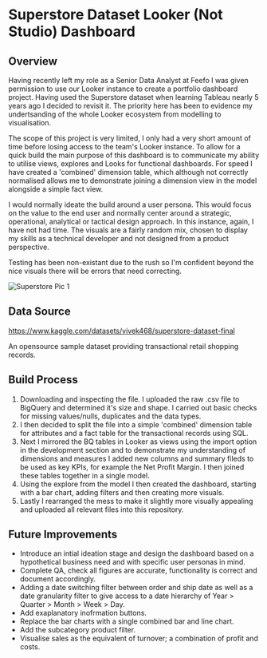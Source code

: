 # Superstore Dataset Looker (Not Studio) Dashboard


## Overview

Having recently left my role as a Senior Data Analyst at Feefo I was given permission to use our Looker instance to create a portfolio dashboard project. Having used the Superstore dataset when learning Tableau nearly 5 years ago I decided to revisit it. The priority here has been to evidence my undertsanding of the whole Looker ecosystem from modelling to visualisation. 

The scope of this project is very limited, I only had a very short amount of time before losing access to the team's Looker instance. To allow for a quick build the main purpose of this dashboard is to communicate my ability to utilise views, explores and Looks for functional dashboards. For speed I have created a 'combined' dimension table, which although not correctly normalised allows me to demonstrate joining a dimension view in the model alongside a simple fact view. 

I would normally ideate the build around a user persona. This would focus on the value to the end user and normally center around a strategic, operational, analytical or tactical design approach. In this instance, again, I have not had time. The visuals are a fairly random mix, chosen to display my skills as a technical developer and not designed from a product perspective. 

Testing has been non-existant due to the rush so I'm confident beyond the nice visuals there will be errors that need correcting. 

![Superstore Pic 1](https://github.com/user-attachments/assets/0185485e-a9fd-4da1-8642-d042a3aece11)


## Data Source

https://www.kaggle.com/datasets/vivek468/superstore-dataset-final

An opensource sample dataset providing transactional retail shopping records.

## Build Process

1. Downloading and inspecting the file. I uploaded the raw .csv file to BigQuery and determined it's size and shape. I carried out basic checks for missing values/nulls, duplicates and the data types.
2. I then decided to split the file into a simple 'combined' dimension table for attributes and a fact table for the transactional records using SQL.
3. Next I mirrored the BQ tables in Looker as views using the import option in the development section and to demonstrate my understanding of dimensions and measures I added new columns and summary fileds to be used as key KPIs, for example the Net Profit Margin. I then joined these tables together in a single model. 
4. Using the explore from the model I then created the dashboard, starting with a bar chart, adding filters and then creating more visuals.
5. Lastly I rearranged the mess to make it slightly more visually appealing and uploaded all relevant files into this repository. 

## Future Improvements

- Introduce an intial ideation stage and design the dashboard based on a hypothetical business need and with specific user personas in mind.
- Complete QA, check all figures are accurate, functionality is correct and document accordingly. 
- Adding a date switching filter between order and ship date as well as a date granularity filter to give access to a date hierarchy of Year > Quarter > Month > Week > Day.
- Add exaplanatory inofrmation buttons.
- Replace the bar charts with a single combined bar and line chart.
- Add the subcategory product filter.
- Visualise sales as the equivalent of turnover; a combination of profit and costs.











